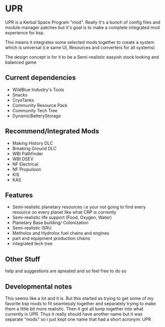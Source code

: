 # UPR
UPR is a Kerbal Space Program "mod". Really it's a bunch of config files and module manager patches but it's goal is to make a complete integrated mod experience for ksp.

This means it integrates some selected mods together to create a system which is universal (i.e same UI, Resources and converters for all systems)

The design concept is for it to be a Semi-realistic easyish stock looking and balanced game



## Current dependencies

- WildBlue Industry's Tools
- Snacks
- CryoTanks
- Community Resource Pack
- Community Tech Tree
- DynamicBatteryStorage
 

## Recommend/Integrated Mods

- Making History DLC
- Breaking Ground DLC
- WBI Pathfinder
- WBI DSEV
- NF Electrical
- NF Propulsion
- KIS
- KAS
 
## Features
- Semi-realistic planetary resources i.e your not going to find every resource on every planet like what CRP is currently
- Semi-realistic life support (Food, Oxygen, Water)
- Planetary Base building/ Colonization
- Semi-realistic ISRU
- Metholox and Hydrolox fuel chains and engines
- part and equipment production chains
- integrated tech tree

## Other Stuff
help and suggestions are apreated and so feel free to do so

## Developmental notes
This seems like a lot and it is. But this started as trying to get some of my favorite ksp mods to fit seamlessly together and separately trying to make them a little bit more realistic. Then it got all lump together into what currently is UPR. Thus it really should have another name but it was separate "mods" so i just kept one name that had a short acronym: UPR
